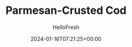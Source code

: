 ---
draft: true # Use this only for setting draft status
hidden: false # Use this to hide unwanted recipes
slug: # <post-title>
title: 'Parmesan-Crusted Cod'
description: "So you think you're fancy, huh? Well, here’s a recipe for you: this elegant cod recipe is worthy of the upper crust, literally. The fish fillets are topped with an herbed panko and Parmesan crust that gets nicely browned in the oven. It looks pretty highfalutin, but really, making it is as easy as can be."
image: https://img.hellofresh.com/f_auto,fl_lossy,q_auto,w_1200/hellofresh_s3/image/parmesan-crusted-cod-dc9a79c2.jpg
date: 2024-01-16T07:21:25+00:00
author: HelloFresh

tags: ['Eat First', 'Contains shellfish']
categories: "main course"
cuisines: "American"
allergens: ['Fish', 'Wheat', 'Milk']

calories: 508
preptime: ['35 minutes']
cooktime: # 180 = 3 Hours | In minutes
totaltime: PT35M
servings: 2

links:
  - description: "So you think you're fancy, huh? Well, here’s a recipe for you: this elegant cod recipe is worthy of the upper crust, literally. The fish fillets are topped with an herbed panko and Parmesan crust that gets nicely browned in the oven. It looks pretty highfalutin, but really, making it is as easy as can be."
    website: https://www.hellofresh.com/recipes/parmesan-crusted-cod-585038979f236a62f0410652
    image: https://img.hellofresh.com/f_auto,fl_lossy,q_auto,w_1200/hellofresh_s3/image/parmesan-crusted-cod-dc9a79c2.jpg
 
weight: # 1 | You can add weight to some posts to override the default sorting (date descending)

comments: false # Keep False

ingredients: ['12 ounce Cod Fillets', '12 ounce Yukon Gold Potatoes', '1 unit Carrots', '1 unit Lemon', '2 clove Garlic', '¼ ounce Parsley', '1 teaspoon Dried Oregano', '¼ cup Panko Breadcrumbs', '¼ cup Parmesan Cheese', 'unit Salt', 'unit Pepper', '1 tablespoon Butter', '4 teaspoon Olive Oil']

instructionTitles: ['Preheat oven and boil potatoes', 'Prep', 'Make panko crust', 'Bake cod', 'Finish carrots and potatoes', 'Finish carrots and potatoes']
instructions: ['Wash and dry all produce. Preheat oven to 400 degrees. Cut potatoes into 1-inch cubes. Put in a medium pot with enough water to cover by an inch and a large pinch of salt. Bring to a boil and cook until pierced easily with a knife, about 15 minutes (keep an eye on time— you’ll be adding carrots to the pot after 10 minutes).', 'Meanwhile, mince or grate garlic. Peel carrot and cut into 2-inch-long pieces. Quarter each piece lengthwise to create sticks. Zest lemon, then cut into wedges. Pick parsley leaves from stems and roughly chop.', 'Combine Parmesan, oregano, lemon zest, panko, half the garlic, and a drizzle of olive oil in a small bowl. Season with salt and pepper.', 'Pat cod dry with a paper towel Place on a lightly oiled baking sheet. Brush each fillet with a drizzle of olive oil. Season with salt and pepper. Put a thick layer of panko crust on top of each, gently pressing to adhere. Bake in oven until cod flakes easily when poked with a fork, 10-12 minutes. TIP: For an extra crispy crust, heat broiler and broil baked fillets for an additional minute.', 'After potatoes have boiled about 10 minutes, add carrots to pot. Boil until just tender, 5-6 minutes. Drain. Return carrots and potatoes to pot. Toss in 1 TBSP butter, remaining garlic, and a large pinch of parsley. Season with salt and pepper. Return pot to heat and toss until garlic is fragrant, 1-2 minutes.', 'After potatoes have boiled about 10 minutes, add carrots to pot. Boil until just tender, 5-6 minutes. Drain. Return carrots and potatoes to pot. Toss in 1 TBSP butter, remaining garlic, and a large pinch of parsley. Season with salt and pepper. Return pot to heat and toss until garlic is fragrant, 1-2 minutes.']
---